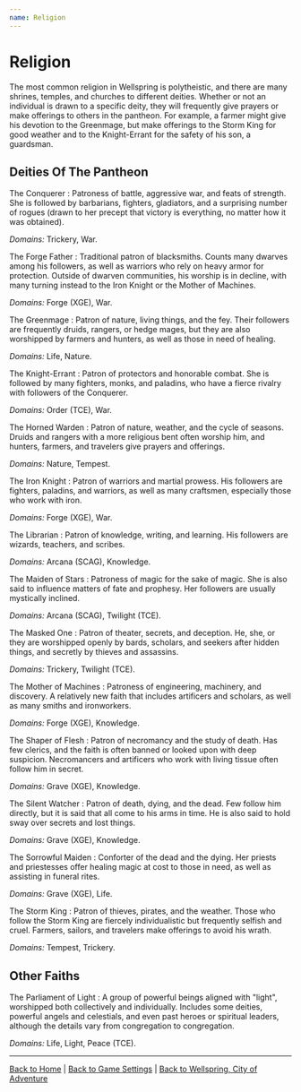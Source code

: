 ```yaml
---
name: Religion
---
```


# Religion

The most common religion in Wellspring is polytheistic, and there are many shrines, temples, and churches to different deities. Whether or not an individual is drawn to a specific deity, they will frequently give prayers or make offerings to others in the pantheon. For example, a farmer might give his devotion to the Greenmage, but make offerings to the Storm King for good weather and to the Knight-Errant for the safety of his son, a guardsman.

<!-- List of Domains:

- Death (DMG)
- Forge (XGE)
- Grave (XGE)
- Knowledge (PHB)
- Life (PHB)
- Light (PHB)
- Nature (PHB)
- Order (TCE)
- Peach (TCE)
- Tempest (PHB)
- Trickery (PHB)
- Twilight (TCE) -->

## Deities Of The Pantheon

The Conquerer
: Patroness of battle, aggressive war, and feats of strength. She is followed by barbarians, fighters, gladiators, and a surprising number of rogues (drawn to her precept that victory is everything, no matter how it was obtained).

  *Domains:* Trickery, War.

The Forge Father
: Traditional patron of blacksmiths. Counts many dwarves among his followers, as well as warriors who rely on heavy armor for protection. Outside of dwarven communities, his worship is in decline, with many turning instead to the Iron Knight or the Mother of Machines.

  *Domains:* Forge (XGE), War.

The Greenmage
: Patron of nature, living things, and the fey. Their followers are frequently druids, rangers, or hedge mages, but they are also worshipped by farmers and hunters, as well as those in need of healing.

  *Domains:* Life, Nature.

The Knight-Errant
: Patron of protectors and honorable combat. She is followed by many fighters, monks, and paladins, who have a fierce rivalry with followers of the Conquerer.

  *Domains:* Order (TCE), War.

The Horned Warden
: Patron of nature, weather, and the cycle of seasons. Druids and rangers with a more religious bent often worship him, and hunters, farmers, and travelers give prayers and offerings.

  *Domains:* Nature, Tempest.

The Iron Knight
: Patron of warriors and martial prowess. His followers are fighters, paladins, and warriors, as well as many craftsmen, especially those who work with iron.

  *Domains:* Forge (XGE), War.

The Librarian
: Patron of knowledge, writing, and learning. His followers are wizards, teachers, and scribes.

  *Domains:* Arcana (SCAG), Knowledge.

The Maiden of Stars
: Patroness of magic for the sake of magic. She is also said to influence matters of fate and prophesy. Her followers are usually mystically inclined.

  *Domains:* Arcana (SCAG), Twilight (TCE).

The Masked One
: Patron of theater, secrets, and deception. He, she, or they are worshipped openly by bards, scholars, and seekers after hidden things, and secretly by thieves and assassins.

  *Domains:* Trickery, Twilight (TCE).

The Mother of Machines
: Patroness of engineering, machinery, and discovery. A relatively new faith that includes artificers and scholars, as well as many smiths and ironworkers.

  *Domains:* Forge (XGE), Knowledge.

The Shaper of Flesh
: Patron of necromancy and the study of death. Has few clerics, and the faith is often banned or looked upon with deep suspicion. Necromancers and artificers who work with living tissue often follow him in secret.

  *Domains:* Grave (XGE), Knowledge.

The Silent Watcher
: Patron of death, dying, and the dead. Few follow him directly, but it is said that all come to his arms in time. He is also said to hold sway over secrets and lost things.

  *Domains:* Grave (XGE), Knowledge.

The Sorrowful Maiden
: Conforter of the dead and the dying. Her priests and priestesses offer healing magic at cost to those in need, as well as assisting in funeral rites.

  *Domains:* Grave (XGE), Life.

The Storm King
: Patron of thieves, pirates, and the weather. Those who follow the Storm King are fiercely individualistic but frequently selfish and cruel. Farmers, sailors, and travelers make offerings to avoid his wrath.

  *Domains:* Tempest, Trickery.

## Other Faiths

<!-- The Great Serpent -->

The Parliament of Light
: A group of powerful beings aligned with "light", worshipped both collectively and individually. Includes some deities, powerful angels and celestials, and even past heroes or spiritual leaders, although the details vary from congregation to congregation.

  *Domains:* Life, Light, Peace (TCE).

<!-- ## Cults And Cabals -->

---

[Back to Home]({{site.baseurl}}/)
|
[Back to Game Settings]({{site.baseurl}}/settings)
|
[Back to Wellspring, City of Adventure]({{site.baseurl}}/settings/wellspring)
